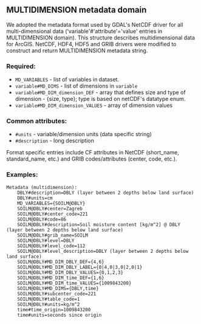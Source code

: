 ## MULTIDIMENSION metadata domain

We adopted the metadata format used by GDAL's NetCDF driver for all multi-dimensional data ('variable'#'attribute'='value' entries in MULTIDIMENSION domain). This structure describes multidimensional data for ArcGIS. NetCDF, HDF4, HDF5 and GRIB drivers were modified to construct and return MULTIDIMENSION metadata string.

### Required:
* `MD_VARIABLES` - list of variables in dataset.
* `variable#MD_DIMS` - list of dimensions in `variable`
* `variable#MD_DIM_dimension_DEF` - array that defines size and type of dimension - {size, type}; type is based on netCDF's datatype enum.
* `variable#MD_DIM_dimension_VALUES` - array of dimension values

### Common attributes:
* `#units` - variable/dimension units (data specific string)
* `#description` - long description

Format specific entries include CF attributes in NetCDF (short_name, standard_name, etc.) and GRIB codes/attributes (center, code, etc.).

### Examples:
    Metadata (multidimension):
        DBLY#description=DBLY (layer between 2 depths below land surface)
        DBLY#units=cm
        MD_VARIABLES={SOILM@DBLY}
        SOILM@DBLY#center=Zagreb
        SOILM@DBLY#center_code=221
        SOILM@DBLY#code=86
        SOILM@DBLY#description=Soil moisture content [kg/m^2] @ DBLY (layer between 2 depths below land surface)
        SOILM@DBLY#grib_name=SOILM
        SOILM@DBLY#level=DBLY
        SOILM@DBLY#level_code=112
        SOILM@DBLY#level_description=DBLY (layer between 2 depths below land surface)
        SOILM@DBLY#MD_DIM_DBLY_DEF={4,6}
        SOILM@DBLY#MD_DIM_DBLY_LABEL={0|4,0|3,0|2,0|1}
        SOILM@DBLY#MD_DIM_DBLY_VALUES={0,1,2,3}
        SOILM@DBLY#MD_DIM_time_DEF={1,6}
        SOILM@DBLY#MD_DIM_time_VALUES={1009843200}
        SOILM@DBLY#MD_DIMS={DBLY,time}
        SOILM@DBLY#subcenter_code=221
        SOILM@DBLY#table_code=1
        SOILM@DBLY#units=kg/m^2
        time#time_origin=1009843200
        time#units=seconds since origin
